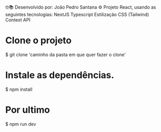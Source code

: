 
🤓📚 Desenvolvido por:
João Pedro Santana
⚙️ Projeto React, usando as seguintes tecnologias:
NextJS
Typescript
Estilização CSS (Tailwind)
Context API

# Clone o projeto 
$ git clone 'caminho da pasta em que quer fazer o clone'

# Instale as dependências.
$ npm install

# Por ultimo
$ npm run dev
